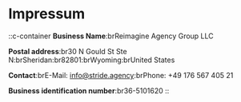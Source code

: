 # Impressum

::c-container
**Business Name**:brReimagine Agency Group LLC

**Postal address**:br30 N Gould St Ste N:brSheridan:br82801:brWyoming:brUnited States

**Contact**:brE-Mail: <info@stride.agency>:brPhone: +49 176 567 405 21​

**Business identification number**:br36-5101620
::
